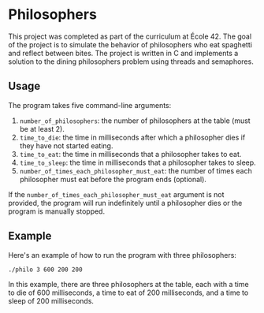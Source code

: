 # Philosophers

This project was completed as part of the curriculum at École 42. The goal of the project is to simulate the behavior of philosophers who eat spaghetti and reflect between bites. The project is written in C and implements a solution to the dining philosophers problem using threads and semaphores. 

## Usage

The program takes five command-line arguments:

1. `number_of_philosophers`: the number of philosophers at the table (must be at least 2).
2. `time_to_die`: the time in milliseconds after which a philosopher dies if they have not started eating.
3. `time_to_eat`: the time in milliseconds that a philosopher takes to eat.
4. `time_to_sleep`: the time in milliseconds that a philosopher takes to sleep.
5. `number_of_times_each_philosopher_must_eat`: the number of times each philosopher must eat before the program ends (optional).

If the `number_of_times_each_philosopher_must_eat` argument is not provided, the program will run indefinitely until a philosopher dies or the program is manually stopped.

## Example

Here's an example of how to run the program with three philosophers:

```
./philo 3 600 200 200
```

In this example, there are three philosophers at the table, each with a time to die of 600 milliseconds, a time to eat of 200 milliseconds, and a time to sleep of 200 milliseconds.

